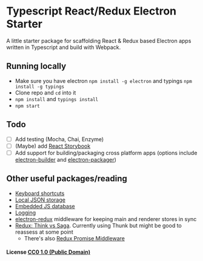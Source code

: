 # Typescript React/Redux Electron Starter

A little starter package for scaffolding React & Redux based Electron apps written in Typescript and build with Webpack.

## Running locally

* Make sure you have electron `npm install -g electron` and typings `npm install -g typings`
* Clone repo and `cd` into it
* `npm install` and `typings install`
* `npm start`

## Todo

- [ ] Add testing (Mocha, Chai, Enzyme)
- [ ] (Maybe) add [React Storybook](https://getstorybook.io/)
- [ ] Add support for building/packaging cross platform apps (options include [electron-builder](https://github.com/electron-userland/electron-builder) and [electron-packager](https://github.com/electron-userland/electron-packager))

## Other useful packages/reading

* [Keyboard shortcuts](https://github.com/parro-it/electron-localshortcut)
* [Local JSON storage](https://github.com/jviotti/electron-json-storage)
* [Embedded JS database](https://github.com/louischatriot/nedb)
* [Logging](https://github.com/megahertz/electron-log)
* [electron-redux](https://github.com/hardchor/electron-redux) middleware for keeping main and renderer stores in sync
* [Redux: Think vs Saga](http://blog.jakegardner.me/redux-thunk-vs-saga/). Currently using Thunk but might be good to reassess at some point
  * There's also [Redux Promise Middleware](https://github.com/pburtchaell/redux-promise-middleware)

#### License [CC0 1.0 (Public Domain)](LICENSE.md)
